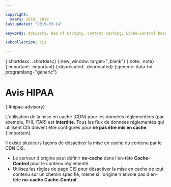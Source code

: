 ```yaml
---

copyright:
  years: 2018, 2019
lastupdated: "2019-03-14"

keywords: Advisory, Use of Caching, content caching, Cache-Control header

subcollection: cis

---
```


{:shortdesc: .shortdesc}
{:new_window: target="_blank"}
{:note: .note}
{:important: .important}
{:deprecated: .deprecated}
{:generic: data-hd-programlang="generic"}

# Avis HIPAA 
{:#hipaa-advisory}

L'utilisation de la mise en cache (CDN) pour les données réglementées (par exemple, PHI, ITAR) est **interdite**. Tous les flux de données réglementés qui utilisent CIS doivent être configurés pour **ne pas être mis en cache**. {:important}

Il existe plusieurs façons de désactiver la mise en cache du contenu par le CDN CIS.  
- Le serveur d'origine peut définir **no-cache** dans l'en-tête **Cache-Control** pour le contenu réglementé. 
- Utilisez les règles de page CIS pour désactiver la mise en cache de tout contenu sur un chemin spécifié, même si l'origine n'envoie pas d'en-tête **no-cache** **Cache-Control**.  
